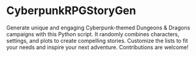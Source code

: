 # CyberpunkRPGStoryGen
Generate unique and engaging Cyberpunk-themed Dungeons &amp; Dragons campaigns with this Python script. It randomly combines characters, settings, and plots to create compelling stories. Customize the lists to fit your needs and inspire your next adventure. Contributions are welcome!
